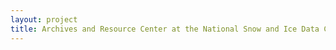 ```yaml
--- 
layout: project 
title: Archives and Resource Center at the National Snow and Ice Data Center/ Our Melting Past: Accessing the Hidden History of Climate Change
---
```



